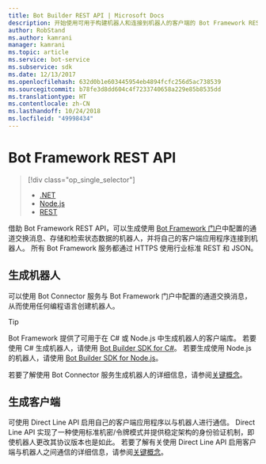 ```yaml
---
title: Bot Builder REST API | Microsoft Docs
description: 开始使用可用于构建机器人和连接到机器人的客户端的 Bot Framework REST API。
author: RobStand
ms.author: kamrani
manager: kamrani
ms.topic: article
ms.service: bot-service
ms.subservice: sdk
ms.date: 12/13/2017
ms.openlocfilehash: 632d0b1e603445954eb4894fcfc256d5ac738539
ms.sourcegitcommit: b78fe3d8dd604c4f7233740658a229e85b8535dd
ms.translationtype: HT
ms.contentlocale: zh-CN
ms.lasthandoff: 10/24/2018
ms.locfileid: "49998434"
---
```

# <a name="bot-framework-rest-apis"></a>Bot Framework REST API
> [!div class="op_single_selector"]
> - [.NET](../dotnet/bot-builder-dotnet-overview.md)
> - [Node.js](../nodejs/bot-builder-nodejs-overview.md)
> - [REST](../rest-api/bot-framework-rest-overview.md)

借助 Bot Framework REST API，可以生成使用 <a href="https://dev.botframework.com/" target="_blank">Bot Framework 门户</a>中配置的通道交换消息、存储和检索状态数据的机器人，并将自己的客户端应用程序连接到机器人。 所有 Bot Framework 服务都通过 HTTPS 使用行业标准 REST 和 JSON。

## <a name="build-a-bot"></a>生成机器人

可以使用 Bot Connector 服务与 Bot Framework 门户中配置的通道交换消息，从而使用任何编程语言创建机器人。 

> [!TIP]
> Bot Framework 提供了可用于在 C# 或 Node.js 中生成机器人的客户端库。 若要使用 C# 生成机器人，请使用 [Bot Builder SDK for C#](../dotnet/bot-builder-dotnet-overview.md)。 若要生成使用 Node.js 的机器人，请使用 [Bot Builder SDK for Node.js](../nodejs/index.md)。 

若要了解使用 Bot Connector 服务生成机器人的详细信息，请参阅[关键概念](bot-framework-rest-connector-concepts.md)。

## <a name="build-a-client"></a>生成客户端

可使用 Direct Line API 启用自己的客户端应用程序以与机器人进行通信。 Direct Line API 实现了一种使用标准机密/令牌模式并提供稳定架构的身份验证机制，即使机器人更改其协议版本也是如此。 若要了解有关使用 Direct Line API 启用客户端与机器人之间通信的详细信息，请参阅[关键概念](bot-framework-rest-direct-line-3-0-concepts.md)。 